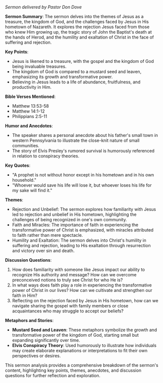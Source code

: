 _Sermon delivered by Pastor Don Dove_

**Sermon Summary**:
The sermon delves into the themes of Jesus as a treasure, the kingdom of God, and the challenges faced by Jesus in His hometown of Nazareth. It explores the rejection Jesus faced from those who knew Him growing up, the tragic story of John the Baptist's death at the hands of Herod, and the humility and exaltation of Christ in the face of suffering and rejection.

**Key Points**:
- Jesus is likened to a treasure, with the gospel and the kingdom of God being invaluable treasures.
- The kingdom of God is compared to a mustard seed and leaven, emphasizing its growth and transformative power.
- Believing in Jesus leads to a life of abundance, fruitfulness, and productivity in Him.

**Bible Verses Mentioned**:
- Matthew 13:53-58
- Matthew 14:1-12
- Philippians 2:5-11

**Humor and Anecdotes**:
- The speaker shares a personal anecdote about his father's small town in western Pennsylvania to illustrate the close-knit nature of small communities.
- The story of Elvis Presley's rumored survival is humorously referenced in relation to conspiracy theories.

**Key Quotes**:
- "A prophet is not without honor except in his hometown and in his own household."
- "Whoever would save his life will lose it, but whoever loses his life for my sake will find it."

**Themes**:
- Rejection and Unbelief: The sermon explores how familiarity with Jesus led to rejection and unbelief in His hometown, highlighting the challenges of being recognized in one's own community.
- Faith and Miracles: The importance of faith in experiencing the transformative power of Christ is emphasized, with miracles attributed to faith rather than mere spectacle.
- Humility and Exaltation: The sermon delves into Christ's humility in suffering and rejection, leading to His exaltation through resurrection and victory over sin and death.

**Discussion Questions**:
1. How does familiarity with someone like Jesus impact our ability to recognize His authority and message? How can we overcome preconceived notions to truly see Christ for who He is?
2. In what ways does faith play a role in experiencing the transformative power of Christ in our lives? How can we cultivate and strengthen our faith in Him?
3. Reflecting on the rejection faced by Jesus in His hometown, how can we navigate sharing the gospel with family members or close acquaintances who may struggle to accept our beliefs?

**Metaphors and Stories**:
- **Mustard Seed and Leaven**: These metaphors symbolize the growth and transformative power of the kingdom of God, starting small but expanding significantly over time.
- **Elvis Conspiracy Theory**: Used humorously to illustrate how individuals may create elaborate explanations or interpretations to fit their own perspectives or desires.

This sermon analysis provides a comprehensive breakdown of the sermon's content, highlighting key points, themes, anecdotes, and discussion questions for further reflection and exploration.